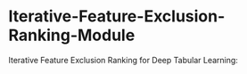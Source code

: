 # Iterative-Feature-Exclusion-Ranking-Module
Iterative Feature Exclusion Ranking for Deep Tabular Learning:
